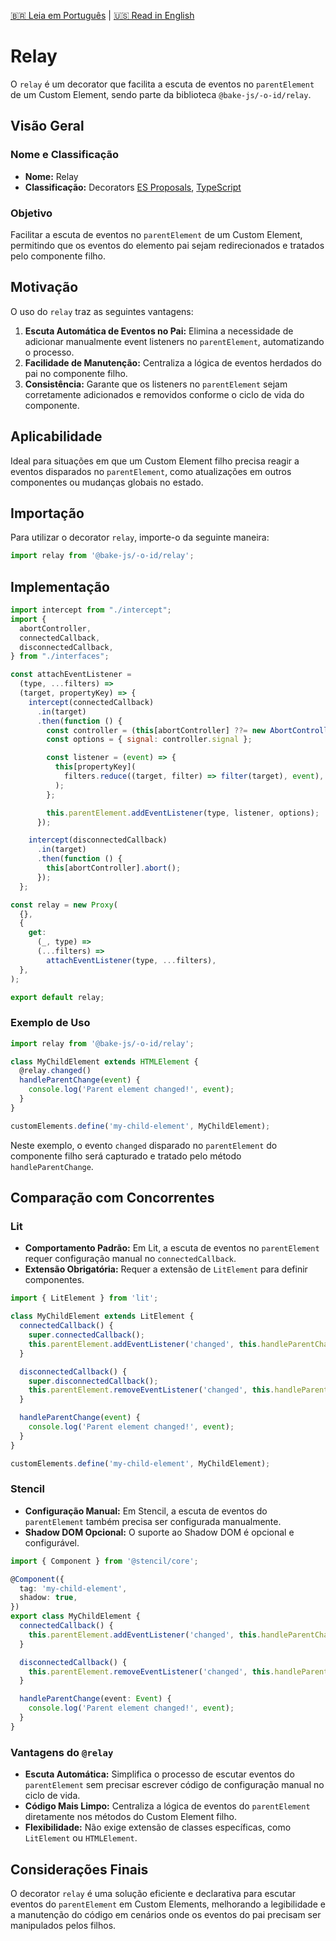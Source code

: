 [🇧🇷 Leia em Português](./README.pt-BR.md) | [🇺🇸 Read in English](./README.md)

# Relay

O `relay` é um decorator que facilita a escuta de eventos no `parentElement` de um Custom Element, sendo parte da biblioteca `@bake-js/-o-id/relay`.

## Visão Geral

### Nome e Classificação

- **Nome:** Relay
- **Classificação:** Decorators [ES Proposals](https://www.proposals.es/proposals/Decorators), [TypeScript](https://www.typescriptlang.org/docs/handbook/decorators.html)

### Objetivo

Facilitar a escuta de eventos no `parentElement` de um Custom Element, permitindo que os eventos do elemento pai sejam redirecionados e tratados pelo componente filho.

## Motivação

O uso do `relay` traz as seguintes vantagens:

1. **Escuta Automática de Eventos no Pai:** Elimina a necessidade de adicionar manualmente event listeners no `parentElement`, automatizando o processo.
2. **Facilidade de Manutenção:** Centraliza a lógica de eventos herdados do pai no componente filho.
3. **Consistência:** Garante que os listeners no `parentElement` sejam corretamente adicionados e removidos conforme o ciclo de vida do componente.

## Aplicabilidade

Ideal para situações em que um Custom Element filho precisa reagir a eventos disparados no `parentElement`, como atualizações em outros componentes ou mudanças globais no estado.

## Importação

Para utilizar o decorator `relay`, importe-o da seguinte maneira:

```javascript
import relay from '@bake-js/-o-id/relay';
```

## Implementação

```javascript
import intercept from "./intercept";
import {
  abortController,
  connectedCallback,
  disconnectedCallback,
} from "./interfaces";

const attachEventListener =
  (type, ...filters) =>
  (target, propertyKey) => {
    intercept(connectedCallback)
      .in(target)
      .then(function () {
        const controller = (this[abortController] ??= new AbortController());
        const options = { signal: controller.signal };

        const listener = (event) => {
          this[propertyKey](
            filters.reduce((target, filter) => filter(target), event),
          );
        };

        this.parentElement.addEventListener(type, listener, options);
      });

    intercept(disconnectedCallback)
      .in(target)
      .then(function () {
        this[abortController].abort();
      });
  };

const relay = new Proxy(
  {},
  {
    get:
      (_, type) =>
      (...filters) =>
        attachEventListener(type, ...filters),
  },
);

export default relay;
```

### Exemplo de Uso

```javascript
import relay from '@bake-js/-o-id/relay';

class MyChildElement extends HTMLElement {
  @relay.changed()
  handleParentChange(event) {
    console.log('Parent element changed!', event);
  }
}

customElements.define('my-child-element', MyChildElement);
```

Neste exemplo, o evento `changed` disparado no `parentElement` do componente filho será capturado e tratado pelo método `handleParentChange`.

## Comparação com Concorrentes

### Lit

- **Comportamento Padrão:** Em Lit, a escuta de eventos no `parentElement` requer configuração manual no `connectedCallback`.
- **Extensão Obrigatória:** Requer a extensão de `LitElement` para definir componentes.

```javascript
import { LitElement } from 'lit';

class MyChildElement extends LitElement {
  connectedCallback() {
    super.connectedCallback();
    this.parentElement.addEventListener('changed', this.handleParentChange);
  }

  disconnectedCallback() {
    super.disconnectedCallback();
    this.parentElement.removeEventListener('changed', this.handleParentChange);
  }

  handleParentChange(event) {
    console.log('Parent element changed!', event);
  }
}

customElements.define('my-child-element', MyChildElement);
```

### Stencil

- **Configuração Manual:** Em Stencil, a escuta de eventos do `parentElement` também precisa ser configurada manualmente.
- **Shadow DOM Opcional:** O suporte ao Shadow DOM é opcional e configurável.

```typescript
import { Component } from '@stencil/core';

@Component({
  tag: 'my-child-element',
  shadow: true,
})
export class MyChildElement {
  connectedCallback() {
    this.parentElement.addEventListener('changed', this.handleParentChange);
  }

  disconnectedCallback() {
    this.parentElement.removeEventListener('changed', this.handleParentChange);
  }

  handleParentChange(event: Event) {
    console.log('Parent element changed!', event);
  }
}
```

### Vantagens do `@relay`

- **Escuta Automática:** Simplifica o processo de escutar eventos do `parentElement` sem precisar escrever código de configuração manual no ciclo de vida.
- **Código Mais Limpo:** Centraliza a lógica de eventos do `parentElement` diretamente nos métodos do Custom Element filho.
- **Flexibilidade:** Não exige extensão de classes específicas, como `LitElement` ou `HTMLElement`.

## Considerações Finais

O decorator `relay` é uma solução eficiente e declarativa para escutar eventos do `parentElement` em Custom Elements, melhorando a legibilidade e a manutenção do código em cenários onde os eventos do pai precisam ser manipulados pelos filhos.
